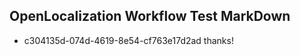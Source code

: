 ## OpenLocalization Workflow Test MarkDown
* c304135d-074d-4619-8e54-cf763e17d2ad thanks!

<!--HONumber=Jul16_HO3-->


